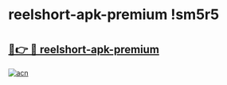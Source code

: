 # reelshort-apk-premium !sm5r5

# <h2><a href="https://vk4pti.esa.edu.pl?title=reelshort-apk-premium&ref=sm5r5">🔗👉 🔴 reelshort-apk-premium</a></h2>

[![acn](https://github.com/user-attachments/assets/0f9c940e-d8b0-45ae-aac7-cd30a18b3e1c)](https://vk4pti.esa.edu.pl?title=reelshort-apk-premium&ref=sm5r5)

